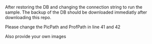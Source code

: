 After restoring the DB and changing the connection string to run the sample.
The backup of the DB should be downloaded immediatly after downloading this repo.

Please change the PicPath and ProfPath in line 41 and 42

Also provide your own images
